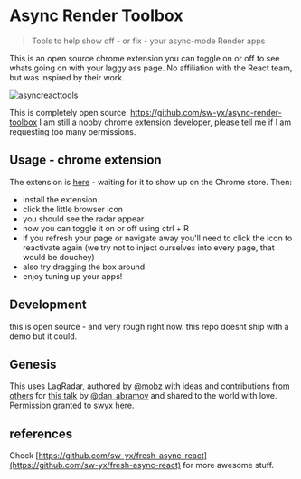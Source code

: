 # Async Render Toolbox

> Tools to help show off - or fix - your async-mode Render apps

This is an open source chrome extension you can toggle on or off to see whats going on with your laggy ass page. No affiliation with the React team, but was inspired by their work.

![asyncreacttools](https://user-images.githubusercontent.com/6764957/38154988-249cb8ac-3443-11e8-84f3-de05022d79d3.gif)

This is completely open source: https://github.com/sw-yx/async-render-toolbox I am still a nooby chrome extension developer, please tell me if I am requesting too many permissions.

## Usage - chrome extension

The extension is [here](https://chrome.google.com/webstore/detail/fbchcodfbfjeededacomngobhnndcgol) - waiting for it to show up on the Chrome store. Then:

* install the extension.
* click the little browser icon
* you should see the radar appear
* now you can toggle it on or off using ctrl + R
* if you refresh your page or navigate away you'll need to click the icon to reactivate again (we try not to inject ourselves into every page, that would be douchey)
* also try dragging the box around
* enjoy tuning up your apps!

## Development

this is open source - and very rough right now. this repo doesnt ship with a demo but it could.

## Genesis

This uses LagRadar, authored by [@mobz](https://twitter.com/mobz) with ideas and contributions [from others](https://twitter.com/dan_abramov/status/970028229271670784)
for [this talk](https://reactjs.org/blog/2018/03/01/sneak-peek-beyond-react-16.html)
by [@dan_abramov](https://twitter.com/dan_abramov) and shared to the world with love. Permission granted to [swyx here](https://twitter.com/swyx/status/979552959133560832).

## references

Check [https://github.com/sw-yx/fresh-async-react](https://github.com/sw-yx/fresh-async-react) for more awesome stuff.
